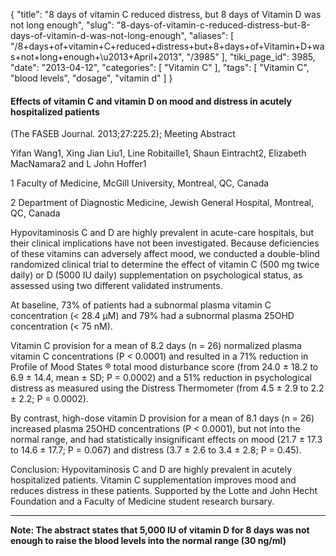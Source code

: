 {
    "title": "8 days of vitamin C reduced distress, but 8 days of Vitamin D was not long enough",
    "slug": "8-days-of-vitamin-c-reduced-distress-but-8-days-of-vitamin-d-was-not-long-enough",
    "aliases": [
        "/8+days+of+vitamin+C+reduced+distress+but+8+days+of+Vitamin+D+was+not+long+enough+\u2013+April+2013",
        "/3985"
    ],
    "tiki_page_id": 3985,
    "date": "2013-04-12",
    "categories": [
        "Vitamin C"
    ],
    "tags": [
        "Vitamin C",
        "blood levels",
        "dosage",
        "vitamin d"
    ]
}


#### Effects of vitamin C and vitamin D on mood and distress in acutely hospitalized patients

(The FASEB Journal. 2013;27:225.2); Meeting Abstract

Yifan Wang1, Xing Jian Liu1, Line Robitaille1, Shaun Eintracht2, Elizabeth MacNamara2 and L John Hoffer1

1 Faculty of Medicine, McGill University, Montreal, QC, Canada

2 Department of Diagnostic Medicine, Jewish General Hospital, Montreal, QC, Canada

Hypovitaminosis C and D are highly prevalent in acute-care hospitals, but their clinical implications have not been investigated. Because deficiencies of these vitamins can adversely affect mood, we conducted a double-blind randomized clinical trial to determine the effect of vitamin C (500 mg twice daily) or D (5000 IU daily) supplementation on psychological status, as assessed using two different validated instruments. 

At baseline, 73% of patients had a subnormal plasma vitamin C concentration (< 28.4 μM) and 79% had a subnormal plasma 25OHD concentration (< 75 nM). 

Vitamin C provision for a mean of 8.2 days (n = 26) normalized plasma vitamin C concentrations (P < 0.0001) and resulted in a 71% reduction in Profile of Mood States ® total mood disturbance score (from 24.0 ± 18.2 to 6.9 ± 14.4, mean ± SD; P = 0.0002) and a 51% reduction in psychological distress as measured using the Distress Thermometer (from 4.5 ± 2.9 to 2.2 ± 2.2; P = 0.0002). 

By contrast, high-dose vitamin D provision for a mean of 8.1 days (n = 26) increased plasma 25OHD concentrations (P < 0.0001), but not into the normal range, and had statistically insignificant effects on mood (21.7 ± 17.3 to 14.6 ± 17.7; P = 0.067) and distress (3.7 ± 2.6 to 3.4 ± 2.8; P = 0.45).

Conclusion: Hypovitaminosis C and D are highly prevalent in acutely hospitalized patients. Vitamin C supplementation improves mood and reduces distress in these patients. Supported by the Lotte and John Hecht Foundation and a Faculty of Medicine student research bursary.

---

 **Note: The abstract states that 5,000 IU of vitamin D for 8 days was not enough to raise the blood levels into the normal range (30 ng/ml)**
